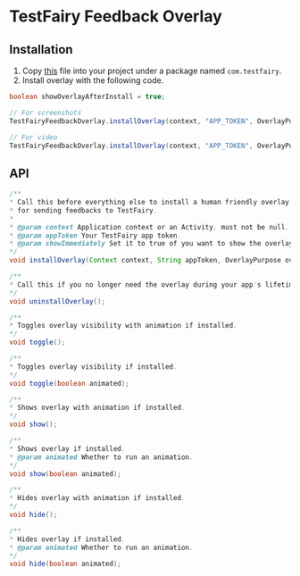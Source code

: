 # TestFairy Feedback Overlay

## Installation

1. Copy [this](https://github.com/testfairy/draw-me-a-fairy/blob/31ce8aac17b46e96eab732eebf21090f744fa986/app/src/main/java/com/testfairy/TestFairyFeedbackOverlay.java) file into your project under a package named `com.testfairy`.
2. Install overlay with the following code.

```java
boolean showOverlayAfterInstall = true;

// For screenshots
TestFairyFeedbackOverlay.installOverlay(context, "APP_TOKEN", OverlayPurpose.SCREENSHOT, showOverlayAfterInstall);

// For video
TestFairyFeedbackOverlay.installOverlay(context, "APP_TOKEN", OverlayPurpose.VIDEO, showOverlayAfterInstall);

```

## API

```java
/**
* Call this before everything else to install a human friendly overlay UI
* for sending feedbacks to TestFairy.
*
* @param context Application context or an Activity, must not be null.
* @param appToken Your TestFairy app token.
* @param showImmediately Set it to true of you want to show the overlay after installation completes.
*/
void installOverlay(Context context, String appToken, OverlayPurpose overlayPurpose, boolean showImmediately);

/**
* Call this if you no longer need the overlay during your app's lifetime.
*/
void uninstallOverlay();

/**
* Toggles overlay visibility with animation if installed.
*/
void toggle();

/**
* Toggles overlay visibility if installed.
*/
void toggle(boolean animated);

/**
* Shows overlay with animation if installed.
*/
void show();

/**
* Shows overlay if installed.
* @param animated Whether to run an animation.
*/
void show(boolean animated);

/**
* Hides overlay with animation if installed.
*/
void hide();

/**
* Hides overlay if installed.
* @param animated Whether to run an animation.
*/
void hide(boolean animated);
```
